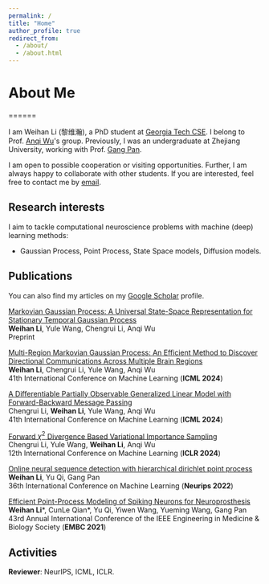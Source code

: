```yaml
---
permalink: /
title: "Home"
author_profile: true
redirect_from: 
  - /about/
  - /about.html
---
```


# About Me
======

I am Weihan Li (黎维瀚), a PhD student at [Georgia Tech CSE](https://cse.gatech.edu/). I belong to Prof. [Anqi Wu](https://sites.google.com/view/brainml/home)'s group. Previously, I was an undergraduate at Zhejiang University, working with Prof. [Gang Pan](https://scholar.google.com/citations?user=NWqnXNEAAAAJ&hl=en).

I am open to possible cooperation or visiting opportunities. Further, I am always happy to collaborate with other students. If you are interested, feel free to contact me by [email](weihanli@gatech.edu).

## Research interests

I aim to tackle computational neuroscience problems with machine (deep) learning methods:

- Gaussian Process, Point Process, State Space models, Diffusion models.

## Publications

You can also find my articles on my [Google Scholar](https://scholar.google.com/citations?user=qW4_NR4AAAAJ&hl=zh-CN&oi=ao) profile.


[Markovian Gaussian Process: A Universal State-Space Representation for Stationary Temporal Gaussian Process](https://arxiv.org/abs/2407.00397) \
**Weihan Li**, Yule Wang, Chengrui Li, Anqi Wu \
Preprint


[Multi-Region Markovian Gaussian Process: An Efficient Method to Discover Directional Communications Across Multiple Brain Regions](https://arxiv.org/abs/2402.02686)\
**Weihan Li**, Chengrui Li, Yule Wang, Anqi Wu\
41th International Conference on Machine Learning (**ICML 2024**)

[A Differentiable Partially Observable Generalized Linear Model with Forward-Backward Message Passing](https://arxiv.org/abs/2402.01263)\
Chengrui Li, **Weihan Li**, Yule Wang, Anqi Wu\
41th International Conference on Machine Learning (**ICML 2024**)

[Forward $\chi^2$ Divergence Based Variational Importance Sampling](https://arxiv.org/abs/2311.02516)\
Chengrui Li, Yule Wang, **Weihan Li**, Anqi Wu\
12th International Conference on Machine Learning (**ICLR 2024**)

[Online neural sequence detection with hierarchical dirichlet point process](https://proceedings.neurips.cc/paper_files/paper/2022/hash/2c3b636b64ca1dfdae3e096e4deeaa42-Abstract-Conference.html)\
**Weihan Li**, Yu Qi, Gang Pan\
36th International Conference on Machine Learning (**Neurips 2022**)

[Efficient Point-Process Modeling of Spiking Neurons for Neuroprosthesis](https://ieeexplore.ieee.org/document/9630019)\
**Weihan Li***, CunLe Qian*, Yu Qi, Yiwen Wang, Yueming Wang, Gang Pan\
43rd Annual International Conference of the IEEE Engineering in Medicine & Biology Society (**EMBC 2021**)


## Activities

**Reviewer**: NeurIPS, ICML, ICLR.
